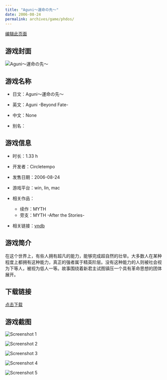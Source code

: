 ```yaml
---
title: "Aguni～運命の先～"
date: 2006-08-24
permalink: archives/game/phdos/
---
```

[编辑此页面](https://github.com/ACG-3/ADV3-source/blob/main/source/_posts/MYTH.md)

## 游戏封面

![Aguni～運命の先～](https://pan.timero.xyz/d/onedrive/img_lib_001/MYTH_cover.avif)


## 游戏名称

- 日文：Aguni～運命の先～
- 英文：Aguni -Beyond Fate-
- 中文：None

- 别名：


## 游戏信息

- 时长：1.33 h
- 开发者：Circletempo
- 发售日期：2006-08-24
- 游戏平台：win, lin, mac
- 相关作品：
   - 续作：MYTH
   - 旁支：MYTH -After the Stories-

- 相关链接：[vndb](https://vndb.org/v1055)


## 游戏简介

在这个世界上，有些人拥有超凡的能力，能够完成超自然的壮举。大多数人在某种程度上都拥有这种能力，真正的强者属于精英阶层。没有这种能力的人则被社会视为下等人，被视为低人一等。故事围绕着新君主试图镇压一个具有革命思想的团体展开。


## 下载链接

[点击下载](https://pan.timero.xyz/onedrive/adv_lib_001/MYTH)


## 游戏截图


![Screenshot 1](https://pan.timero.xyz/d/onedrive/img_lib_001/MYTH_Screenshot_1.avif)

![Screenshot 2](https://pan.timero.xyz/d/onedrive/img_lib_001/MYTH_Screenshot_2.avif)

![Screenshot 3](https://pan.timero.xyz/d/onedrive/img_lib_001/MYTH_Screenshot_3.avif)

![Screenshot 4](https://pan.timero.xyz/d/onedrive/img_lib_001/MYTH_Screenshot_4.avif)

![Screenshot 5](https://pan.timero.xyz/d/onedrive/img_lib_001/MYTH_Screenshot_5.avif)

